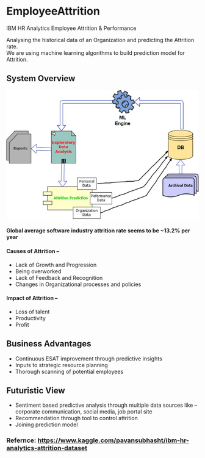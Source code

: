 # EmployeeAttrition
IBM HR Analytics Employee Attrition &amp; Performance

Analysing the historical data of an Organization and predicting the Attrition rate.<br>
We are using machine learning algorithms to build prediction model for Attrition.

## System Overview

![BlockDiag.jpg](Images/BlockDiag.jpg)

#### Global average software industry attrition rate seems to be  ~13.2% per year

#### Causes of Attrition – 
* Lack of Growth and Progression
* Being overworked
* Lack of Feedback and Recognition
* Changes in Organizational processes and policies

#### Impact of Attrition – 
* Loss of talent
* Productivity
* Profit

## Business Advantages
* Continuous ESAT improvement through predictive insights
* Inputs to strategic resource planning
* Thorough scanning of potential employees

## Futuristic View
* Sentiment based predictive analysis through multiple data sources like – corporate communication, social media, job portal site
* Recommendation through tool to control attrition
* Joining prediction model

### Refernce: https://www.kaggle.com/pavansubhasht/ibm-hr-analytics-attrition-dataset
